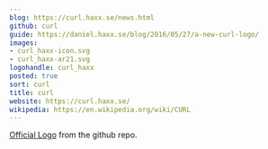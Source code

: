 ```yaml
---
blog: https://curl.haxx.se/news.html
github: curl
guide: https://daniel.haxx.se/blog/2016/05/27/a-new-curl-logo/
images:
- curl_haxx-icon.svg
- curl_haxx-ar21.svg
logohandle: curl_haxx
posted: true
sort: curl
title: curl
website: https://curl.haxx.se/
wikipedia: https://en.wikipedia.org/wiki/CURL
---
```


[Official Logo](https://github.com/curl/curl-www/blob/master/logo/curl-logo.svg) from the github repo.

